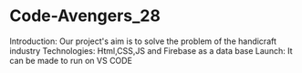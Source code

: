 # Code-Avengers_28
Introduction: Our project's aim is to solve the problem of the handicraft industry
Technologies: Html,CSS,JS and Firebase as a data base
Launch: It can be made to run on VS CODE
